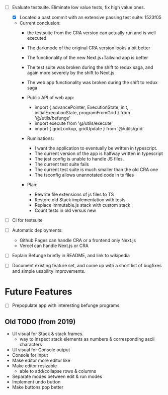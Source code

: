 - [ ] Evaluate testsuite. Eliminate low value tests, fix high value ones.
  - [x] Located a past commit with an extensive passing test suite: 1523f05
  - Current conclusion:
    - the testsuite from the CRA version can actually run and is well executed
    - The darkmode of the original CRA version looks a bit better
    - The functionality of the new Next.js+Tailwind app is better
    - The test suite was broken during the shift to redux saga, and again more severely by the shift to Next.js
    - The web app functionality was broken during the shift to redux saga

    - Public API of web app:
      - import { advancePointer, ExecutionState, init, initialExecutionState, programFromGrid } from '@/utils/befunge'
      - import execute from '@/utils/execute'
      - import { gridLookup, gridUpdate } from '@/utils/grid'
    - Ruminations:
      - I want the application to eventually be written in typescript.
      - The current version of the app is halfway written in typescript
      - The jest config is unable to handle JS files.
      - The current test suite fails
      - The current test suite is much smaller than the old CRA one
      - The tsconfig allows unannotated code in ts files
      
    - Plan:
      - Rewrite file extensions of js files to TS
      - Restore old Stack implementation with tests
      - Replace immutable.js stack with custom stack
      - Count tests in old versus new
 

- [ ] CI for testsuite
- [ ] Automatic deployments:
    - Github Pages can handle CRA or a frontend only Next.js
    - Vercel can handle Next.js or CRA
- [ ] Explain Befunge briefly in README, and link to wikipedia
- [ ] Document existing feature set, and come up with a short list of bugfixes and simple usability improvements.


# Future Features
- [ ] Prepopulate app with interesting befunge programs.

## Old TODO (from 2019)
- UI visual for Stack & stack frames.
  - way to inspect stack elements as numbers & corresponding ascii characters
- UI visual for Console output
- Console for input
- Make editor more editor like
- Make editor resizable
  - able to add/collapse rows & columns
- Separate modes between edit & run modes
- Implement undo button
- Make buttons pop better
